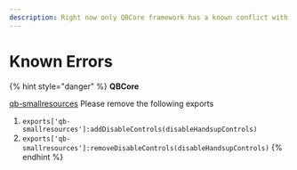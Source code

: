 ```yaml
---
description: Right now only QBCore framework has a known conflict with this script.
---
```


# Known Errors

{% hint style="danger" %}
**QBCore**

[qb-smallresources](https://github.com/qbcore-framework/qb-smallresources/blob/main/client/handsup.lua) Please remove the following exports

1. `exports['qb-smallresources']:addDisableControls(disableHandsupControls)`
2. `exports['qb-smallresources']:removeDisableControls(disableHandsupControls)`
{% endhint %}

